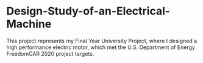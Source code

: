 # Design-Study-of-an-Electrical-Machine
 This project represents my Final Year University Project, where I designed a high performance electric motor, which met the U.S. Department of Energy FreedomCAR 2020 project targets.
 
 
